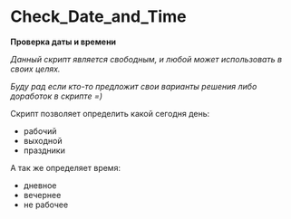 # Check_Date_and_Time
**Проверка даты и времени**

_Данный скрипт является свободным, и любой может использовать в своих целях._

_Буду рад если кто-то предложит свои варианты решения либо доработок в скрипте =)_


Скрипт позволяет определить какой сегодня день:
 - рабочий
 - выходной
 - праздники

А так же определяет время:
- дневное
- вечернее
- не рабочее
